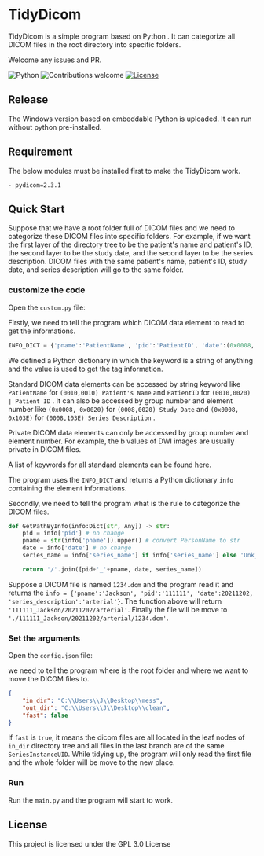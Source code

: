 # TidyDicom

TidyDicom is a simple program based on Python . It can categorize all DICOM files in the root directory into specific folders. 

Welcome any issues and PR. 

![Python](https://img.shields.io/badge/python-v3.7-blue.svg)
![Contributions welcome](https://img.shields.io/badge/contributions-welcome-orange.svg)
[![License](https://img.shields.io/badge/license-GPL3.0-blue.svg)](https://www.gnu.org/licenses/gpl-3.0.en.html)

## Release

The Windows version based on embeddable Python is uploaded. It can run without python pre-installed.

## Requirement

The below modules must be installed first to make the TidyDicom work. 

```
- pydicom=2.3.1
```

## Quick Start

Suppose that we have a root folder full of DICOM files and we need to categorize these DICOM files into specific folders. For example, if we want the first layer of the directory tree to be the patient's name and patient's ID, the second layer to be the study date, and the second layer to be the series description. DICOM files with the same patient's name, patient's ID, study date, and series description will go to the same folder.

### customize the code

Open the `custom.py` file:

Firstly, we need to tell the program which DICOM data element to read to get the informations. 

```python
INFO_DICT = {'pname':'PatientName', 'pid':'PatientID', 'date':(0x0008, 0x0020), 'series_description':(0x0008, 0x103E)}
```

We defined a Python dictionary in which the keyword is a string of anything and the value is used to get the tag information.

Standard DICOM data elements can be accessed by string keyword like `PatientName` for  `(0010,0010) Patient's Name` and `PatientID` for `(0010,0020) | Patient ID` . It can also be accessed by group number and element number like `(0x0008, 0x0020)` for  `(0008,0020) Study Date` and `(0x0008, 0x103E)` for `(0008,103E) Series Description` . 

Private DICOM data elements can only be accessed by group number and element number. For example, the b values of DWI images are usually private in DICOM files.

A list of keywords for all standard elements can be found [here](https://dicom.nema.org/medical/dicom/current/output/chtml/part06/chapter_6.html).

The program uses the `INFO_DICT` and returns a Python dictionary `info` containing the element informations.

Secondly, we need to tell the program what is the rule to categorize the DICOM files.

```python
def GetPathByInfo(info:Dict[str, Any]) -> str:
    pid = info['pid'] # no change
    pname = str(info['pname']).upper() # convert PersonName to str
    date = info['date'] # no change
    series_name = info['series_name'] if info['series_name'] else 'Unk_Series' # fill nan

    return '/'.join([pid+'_'+pname, date, series_name])
```

Suppose a DICOM file is named `1234.dcm` and the program read it and returns the `info = {'pname':'Jackson', 'pid':'111111', 'date':20211202, 'series_description':'arterial'}`. The function above will return `'111111_Jackson/20211202/arterial'`. Finally the file will be move to `'./111111_Jackson/20211202/arterial/1234.dcm'`.

### Set the arguments

Open the `config.json` file:

we need to tell the program where is the root folder and where we want to move the DICOM files to.

```json
{
    "in_dir": "C:\\Users\\J\\Desktop\\mess",
    "out_dir": "C:\\Users\\J\\Desktop\\clean",
    "fast": false
}
```

If `fast` is `true`, it means the dicom files are all located in the leaf nodes of `in_dir` directory tree and all files in the last branch are of the same `SeriesInstanceUID`.  While tidying up, the program will only read the first file and the whole folder will be move to the new place.

### Run

Run the `main.py` and the program will start to work.

## License 

This project is licensed under the GPL 3.0 License

